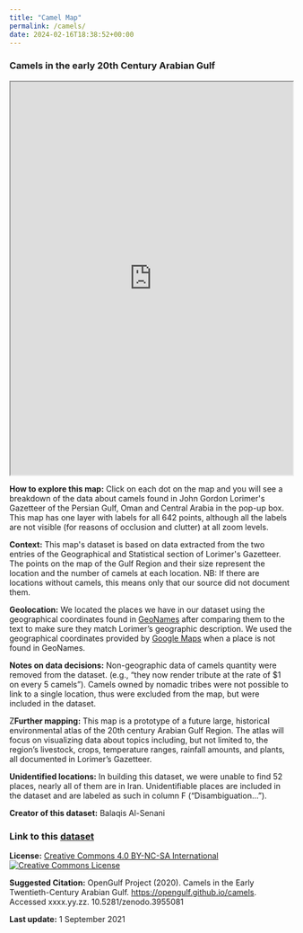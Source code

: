 ```yaml
---
title: "Camel Map"
permalink: /camels/
date: 2024-02-16T18:38:52+00:00
---
```


### Camels in the early 20th Century Arabian Gulf
  
<iframe src="https://opengulf.github.io/webapps/camels_map/#6/27.186/52.262" width="100%" height="700"></iframe>


**How to explore this map:** Click on each dot on the map and you will see a breakdown of the data about camels found in John Gordon Lorimer's Gazetteer of the Persian Gulf, Oman and Central Arabia in the pop-up box. This map has one layer with labels for all 642 points, although all the labels are not visible (for reasons of occlusion and clutter) at all zoom levels.  


**Context:** This map's dataset is based on data extracted from the two entries of the Geographical and Statistical section of Lorimer's Gazetteer. The points on the map of the Gulf Region and their size represent the location and the number of camels at each location. NB: If there are locations without camels, this means only that our source did not document them.


**Geolocation:** We located the places we have in our dataset using the geographical coordinates found in [GeoNames](ttps://www.geonames.org) after comparing them to the text to make sure they match Lorimer’s geographic description. We used the geographical coordinates provided by [Google Maps](https://maps.google.com) when a place is not found in GeoNames.


**Notes on data decisions:** Non-geographic data of camels quantity were removed from the dataset. (e.g., “they now render tribute at the rate of $1 on every 5 camels”). Camels owned by nomadic tribes were not possible to link to a single location, thus were excluded from the map, but were included in the dataset.


Z**Further mapping:**
  This map is a prototype of a future large, historical environmental atlas of the 20th century Arabian Gulf Region. The atlas will focus on visualizing data about topics including, but not limited to, the region’s livestock, crops, temperature ranges, rainfall amounts, and plants, all documented in Lorimer’s Gazetteer.


**Unidentified locations:**
  In building this dataset, we were unable to find 52 places, nearly all of them are in Iran. Unidentifiable places are included in the dataset and are labeled as such in column F (“Disambiguation…”).


**Creator of this dataset:** Balaqis Al-Senani


### Link to this [dataset](https://github.com/opengulf/Lorimer_data/blob/master/camels_Arabian_Gulf.csv)


**License:** <a href="https://creativecommons.org/licenses/by-nc-sa/4.0/" class="link">Creative Commons 4.0 BY-NC-SA International</a> <br>
	<a rel="license" href="http://creativecommons.org/licenses/by-nc-sa/4.0/"><img alt="Creative Commons License" style="border-width:0" src="https://i.creativecommons.org/l/by-nc-sa/4.0/88x31.png" /></a>


**Suggested Citation:** OpenGulf Project (2020). Camels in the Early Twentieth-Century Arabian Gulf. https://opengulf.github.io/camels. Accessed xxxx.yy.zz. 10.5281/zenodo.3955081

**Last update:** 1 September 2021
